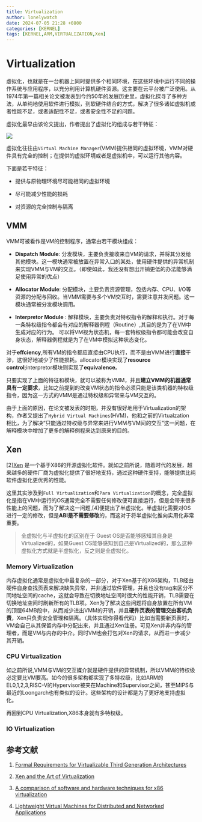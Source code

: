 ```yaml
---
title: Virtualization
author: lonelywatch
date: 2024-07-05 21:28 +0800
categories: [KERNEL]
tags: [KERNEL,ARM,VIRTUALIZATION,Xen]   
---
```


# Virtualization

虚拟化，也就是在一台机器上同时提供多个相同环境，在这些环境中运行不同的操作系统与应用程序，以充分利用计算机硬件资源。这主要在云平台被广泛使用。从1974年第一篇相关论文被发表到今约50年的发展历史里，虚拟化探寻了多种方法，从单纯地使用软件进行模拟，到软硬件结合的方式，解决了很多诸如虚拟机或者性能不足，或者适配性不足，或者安全性不足的问题。

虚拟化最早由该论文提出，作者提出了虚拟化的组成与若干特征：

![](https://lonelywatch-1306651324.cos.ap-beijing.myqcloud.com/image-20240729120356046.png)

虚拟化往往由`Virtual Machine Manager`(VMM)提供相同的虚拟环境，VMM对硬件具有完全的控制；在提供的虚拟环境或者是虚拟机中，可以运行其他内容。

下面是若干特征：

- 提供与原物理环境尽可能相同的虚拟环境

- 尽可能减少性能的损耗

- 对资源的完全控制与隔离


## VMM

VMM可被看作是VM的控制程序，通常由若干模块组成：

- **Dispatch Module**: 分发模块，主要负责接收来自VM的请求，并将其分发给其他模块。这一模块通常被放置在异常入口的某处，使用硬件提供的异常机制来实现VMM与VM的交互。（即使如此，我还没有想出开销更低的办法能够满足使用异常的优点）

- **Allocator Module**: 分配模块，主要负责资源管理，包括内存、CPU、I/O等资源的分配与回收。当VMM需要与多个VM交互时，需要注意并发问题。这一模块通常被分发模块调用。

- **Interpretor Module** : 解释模块，主要负责对特权指令的解释和执行。对于每一条特权级指令都会有对应的解释器例程（Routine）,其目的是为了在VM中生成对应的行为。 可以将VM视为状态机，每一套特权级指令都可能会改变自身状态，解释器例程就是为了在VM中模拟这种状态变化。


对于**effciency**,所有VM的指令都应直接由CPU执行，而不是由VMM进行**直接**干涉，这很好地减少了性能损耗。allocator模块实现了**resource control**;interpretor模块则实现了**equivalence**。

只要实现了上面的特征和模块，就可以被称为VMM，并且**建立VMM的机器通常具有一定要求**，比如之前提到的改变VM状态的指令必须只能是该类机器的特权级指令，因为这一方式的VMM是通过特权级和异常来与VM交互的。

由于上面的原因，在论文被发表的时期，并没有很好地用于Virtualization的架构，作者又提出了`Hybrid Virtual Machines`(HVM)，他和之前的Virtualzation 相比，为了解决“只能通过特权级与异常来进行VMM与VM间的交互”这一问题，在解释模块中增加了更多的解释例程来达到原来的目的。

## Xen

[2][Xen](https://xenproject.org/) 是一个基于X86的开源虚拟化软件。就如之前所说，随着时代的发展，越来越多的硬件厂商为虚拟化提供了很好地支持，通过这种硬件支持，能够提供比纯软件虚拟化更优秀的性能。

这里其实涉及到`Full Virtualization`和`Para Virtualization`的概念，完全虚拟化是指在VM中运行的OS通常完全不需要任何修改便可直接运行，但是会带来很多性能上的问题，而为了解决这一问题,[4]便提出了半虚拟化。半虚拟化需要对OS进行一定的修改，但是**ABI是不需要修改**的，而这对于将半虚拟化推向实用化非常重要。

> 全虚拟化与半虚拟化的区别在于 Guest OS是否能够感知其自身是Virtualized的，如果Guest OS能够感知到自己是Virtualized的，那么这种虚拟化方式就是半虚拟化，反之则是全虚拟化。

### Memory Virtualization

内存虚拟化通常是虚拟化中最复杂的一部分，对于Xen基于的X86架构，TLB经由硬件自身查找页表来解决缺失异常，并非通过软件管理，并且也没有tag来区分不同地址空间的cache，这就会导致在切换地址空间时很大的性能开销，TLB需要在切换地址空间时刷新所有的TLB项。Xen为了解决这些问题将自身放置在所有VM的顶层64MB段中，从而减少进出VMM的开销，并且**硬件页表的管理交由客机负责**，Xen只负责安全管理和隔离。（具体实现你得看代码）比如当需要新页表时，VM会自己从其保留内存中分配出来，并且通过Xen注册。可见Xen并非内存的管理者，而是VM与内存的中介。同时VM也会打包对Xen的请求，从而进一步减少其开销。

### CPU Virtualization

如之前所说,VMM与VM的交互媒介就是硬件提供的异常机制，所以VMM的特权级必定要比VM要高。如今的很多架构都实现了多特权级，比如ARM的EL0,1,2,3,RISC-V的Hypervisor被夹在Machine和Supervisor之间，甚至MIPS与最近的Loongarch也有类似的设计。这些架构的设计都是为了更好地支持虚拟化。

再回到CPU Virtualization,X86本身就有多特权级。




### IO Virtualization



## 参考文献

1. [Formal Requirements for Virtualizable Third Generation Architectures](https://dl.acm.org/doi/abs/10.1145/361011.361073)

2. [Xen and the Art of Virtualization](https://dl.acm.org/doi/abs/10.1145/945445.945462)

3. [A comparison of software and hardware techniques for x86 virtualization](https://dl.acm.org/doi/abs/10.1145/1168918.1168860)

4. [Lightweight Virtual Machines for Distributed and Networked Applications](https://api.semanticscholar.org/CorpusID:11809347)

